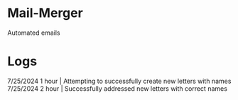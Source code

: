 # Mail-Merger
Automated emails

# Logs
7/25/2024 1 hour | Attempting to successfully create new letters with names
7/25/2024 2 hour | Successfully addressed new letters with correct names
